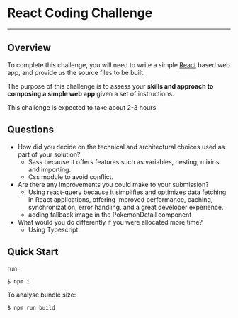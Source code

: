 # React Coding Challenge
---

## Overview

To complete this challenge, you will need to write a simple [React](https://facebook.github.io/react/) based web app, and provide us the source files to be built.

The purpose of this challenge is to assess your **skills and approach to composing a simple web app** given a set of instructions.

This challenge is expected to take about 2-3 hours.

## Questions 
- How did you decide on the technical and architectural choices used as part of your solution?
    - Sass because it offers features such as variables, nesting, mixins and importing.
    - Css module to avoid conflict.
- Are there any improvements you could make to your submission?
    - Using react-query because it simplifies and optimizes data fetching in React applications, offering improved performance, caching, synchronization, error handling, and 
      a great developer experience.
    - adding fallback image in the PokemonDetail component
- What would you do differently if you were allocated more time?
    - Using Typescript.


## Quick Start
run:

```
$ npm i
```

To analyse bundle size:

```
$ npm run build
```

